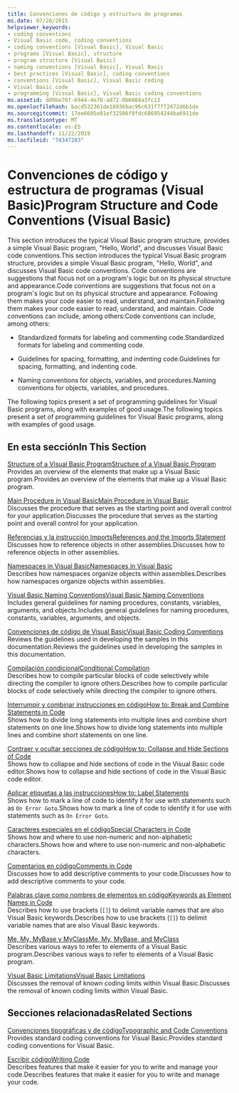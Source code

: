 ```yaml
---
title: Convenciones de código y estructura de programas
ms.date: 07/20/2015
helpviewer_keywords:
- coding conventions
- Visual Basic code, coding conventions
- coding conventions [Visual Basic], Visual Basic
- programs [Visual Basic], structure
- program structure [Visual Basic]
- naming conventions [Visual Basic], Visual Basic
- best practices [Visual Basic], coding conventions
- conventions [Visual Basic], Visual Basic coding
- Visual Basic code
- programming [Visual Basic], Visual Basic coding conventions
ms.assetid: dd9be76f-6944-4e78-ad72-0b6084a3fc13
ms.openlocfilehash: bacd532361de18936bac96c631f7f7247246b1de
ms.sourcegitcommit: 17ee6605e01ef32506f8fdc686954244ba6911de
ms.translationtype: MT
ms.contentlocale: es-ES
ms.lasthandoff: 11/22/2019
ms.locfileid: "74347283"
---
```

# <a name="program-structure-and-code-conventions-visual-basic"></a><span data-ttu-id="1df96-102">Convenciones de código y estructura de programas (Visual Basic)</span><span class="sxs-lookup"><span data-stu-id="1df96-102">Program Structure and Code Conventions (Visual Basic)</span></span>
<span data-ttu-id="1df96-103">This section introduces the typical Visual Basic program structure, provides a simple Visual Basic program, "Hello, World", and discusses Visual Basic code conventions.</span><span class="sxs-lookup"><span data-stu-id="1df96-103">This section introduces the typical Visual Basic program structure, provides a simple Visual Basic program, "Hello, World", and discusses Visual Basic code conventions.</span></span> <span data-ttu-id="1df96-104">Code conventions are suggestions that focus not on a program's logic but on its physical structure and appearance.</span><span class="sxs-lookup"><span data-stu-id="1df96-104">Code conventions are suggestions that focus not on a program's logic but on its physical structure and appearance.</span></span> <span data-ttu-id="1df96-105">Following them makes your code easier to read, understand, and maintain.</span><span class="sxs-lookup"><span data-stu-id="1df96-105">Following them makes your code easier to read, understand, and maintain.</span></span> <span data-ttu-id="1df96-106">Code conventions can include, among others:</span><span class="sxs-lookup"><span data-stu-id="1df96-106">Code conventions can include, among others:</span></span>  
  
- <span data-ttu-id="1df96-107">Standardized formats for labeling and commenting code.</span><span class="sxs-lookup"><span data-stu-id="1df96-107">Standardized formats for labeling and commenting code.</span></span>  
  
- <span data-ttu-id="1df96-108">Guidelines for spacing, formatting, and indenting code.</span><span class="sxs-lookup"><span data-stu-id="1df96-108">Guidelines for spacing, formatting, and indenting code.</span></span>  
  
- <span data-ttu-id="1df96-109">Naming conventions for objects, variables, and procedures.</span><span class="sxs-lookup"><span data-stu-id="1df96-109">Naming conventions for objects, variables, and procedures.</span></span>  
  
 <span data-ttu-id="1df96-110">The following topics present a set of programming guidelines for Visual Basic programs, along with examples of good usage.</span><span class="sxs-lookup"><span data-stu-id="1df96-110">The following topics present a set of programming guidelines for Visual Basic programs, along with examples of good usage.</span></span>  
  
## <a name="in-this-section"></a><span data-ttu-id="1df96-111">En esta sección</span><span class="sxs-lookup"><span data-stu-id="1df96-111">In This Section</span></span>  
 [<span data-ttu-id="1df96-112">Structure of a Visual Basic Program</span><span class="sxs-lookup"><span data-stu-id="1df96-112">Structure of a Visual Basic Program</span></span>](../../../visual-basic/programming-guide/program-structure/structure-of-a-visual-basic-program.md)  
 <span data-ttu-id="1df96-113">Provides an overview of the elements that make up a Visual Basic program.</span><span class="sxs-lookup"><span data-stu-id="1df96-113">Provides an overview of the elements that make up a Visual Basic program.</span></span>  
  
 [<span data-ttu-id="1df96-114">Main Procedure in Visual Basic</span><span class="sxs-lookup"><span data-stu-id="1df96-114">Main Procedure in Visual Basic</span></span>](../../../visual-basic/programming-guide/program-structure/main-procedure.md)  
 <span data-ttu-id="1df96-115">Discusses the procedure that serves as the starting point and overall control for your application.</span><span class="sxs-lookup"><span data-stu-id="1df96-115">Discusses the procedure that serves as the starting point and overall control for your application.</span></span>  
  
 [<span data-ttu-id="1df96-116">Referencias y la instrucción Imports</span><span class="sxs-lookup"><span data-stu-id="1df96-116">References and the Imports Statement</span></span>](../../../visual-basic/programming-guide/program-structure/references-and-the-imports-statement.md)  
 <span data-ttu-id="1df96-117">Discusses how to reference objects in other assemblies.</span><span class="sxs-lookup"><span data-stu-id="1df96-117">Discusses how to reference objects in other assemblies.</span></span>  
  
 [<span data-ttu-id="1df96-118">Namespaces in Visual Basic</span><span class="sxs-lookup"><span data-stu-id="1df96-118">Namespaces in Visual Basic</span></span>](../../../visual-basic/programming-guide/program-structure/namespaces.md)  
 <span data-ttu-id="1df96-119">Describes how namespaces organize objects within assemblies.</span><span class="sxs-lookup"><span data-stu-id="1df96-119">Describes how namespaces organize objects within assemblies.</span></span>  
  
 [<span data-ttu-id="1df96-120">Visual Basic Naming Conventions</span><span class="sxs-lookup"><span data-stu-id="1df96-120">Visual Basic Naming Conventions</span></span>](../../../visual-basic/programming-guide/program-structure/naming-conventions.md)  
 <span data-ttu-id="1df96-121">Includes general guidelines for naming procedures, constants, variables, arguments, and objects.</span><span class="sxs-lookup"><span data-stu-id="1df96-121">Includes general guidelines for naming procedures, constants, variables, arguments, and objects.</span></span>  
  
 [<span data-ttu-id="1df96-122">Convenciones de código de Visual Basic</span><span class="sxs-lookup"><span data-stu-id="1df96-122">Visual Basic Coding Conventions</span></span>](../../../visual-basic/programming-guide/program-structure/coding-conventions.md)  
 <span data-ttu-id="1df96-123">Reviews the guidelines used in developing the samples in this documentation.</span><span class="sxs-lookup"><span data-stu-id="1df96-123">Reviews the guidelines used in developing the samples in this documentation.</span></span>  
  
 [<span data-ttu-id="1df96-124">Compilación condicional</span><span class="sxs-lookup"><span data-stu-id="1df96-124">Conditional Compilation</span></span>](../../../visual-basic/programming-guide/program-structure/conditional-compilation.md)  
 <span data-ttu-id="1df96-125">Describes how to compile particular blocks of code selectively while directing the compiler to ignore others.</span><span class="sxs-lookup"><span data-stu-id="1df96-125">Describes how to compile particular blocks of code selectively while directing the compiler to ignore others.</span></span>  
  
 [<span data-ttu-id="1df96-126">Interrumpir y combinar instrucciones en código</span><span class="sxs-lookup"><span data-stu-id="1df96-126">How to: Break and Combine Statements in Code</span></span>](../../../visual-basic/programming-guide/program-structure/how-to-break-and-combine-statements-in-code.md)  
 <span data-ttu-id="1df96-127">Shows how to divide long statements into multiple lines and combine short statements on one line.</span><span class="sxs-lookup"><span data-stu-id="1df96-127">Shows how to divide long statements into multiple lines and combine short statements on one line.</span></span>  
  
 [<span data-ttu-id="1df96-128">Contraer y ocultar secciones de código</span><span class="sxs-lookup"><span data-stu-id="1df96-128">How to: Collapse and Hide Sections of Code</span></span>](../../../visual-basic/programming-guide/program-structure/how-to-collapse-and-hide-sections-of-code.md)  
 <span data-ttu-id="1df96-129">Shows how to collapse and hide sections of code in the Visual Basic code editor.</span><span class="sxs-lookup"><span data-stu-id="1df96-129">Shows how to collapse and hide sections of code in the Visual Basic code editor.</span></span>  
  
 [<span data-ttu-id="1df96-130">Aplicar etiquetas a las instrucciones</span><span class="sxs-lookup"><span data-stu-id="1df96-130">How to: Label Statements</span></span>](../../../visual-basic/programming-guide/program-structure/how-to-label-statements.md)  
 <span data-ttu-id="1df96-131">Shows how to mark a line of code to identify it for use with statements such as `On Error Goto`.</span><span class="sxs-lookup"><span data-stu-id="1df96-131">Shows how to mark a line of code to identify it for use with statements such as `On Error Goto`.</span></span>  
  
 [<span data-ttu-id="1df96-132">Caracteres especiales en el código</span><span class="sxs-lookup"><span data-stu-id="1df96-132">Special Characters in Code</span></span>](../../../visual-basic/programming-guide/program-structure/special-characters-in-code.md)  
 <span data-ttu-id="1df96-133">Shows how and where to use non-numeric and non-alphabetic characters.</span><span class="sxs-lookup"><span data-stu-id="1df96-133">Shows how and where to use non-numeric and non-alphabetic characters.</span></span>  
  
 [<span data-ttu-id="1df96-134">Comentarios en código</span><span class="sxs-lookup"><span data-stu-id="1df96-134">Comments in Code</span></span>](../../../visual-basic/programming-guide/program-structure/comments-in-code.md)  
 <span data-ttu-id="1df96-135">Discusses how to add descriptive comments to your code.</span><span class="sxs-lookup"><span data-stu-id="1df96-135">Discusses how to add descriptive comments to your code.</span></span>  
  
 [<span data-ttu-id="1df96-136">Palabras clave como nombres de elementos en código</span><span class="sxs-lookup"><span data-stu-id="1df96-136">Keywords as Element Names in Code</span></span>](../../../visual-basic/programming-guide/program-structure/keywords-as-element-names-in-code.md)  
 <span data-ttu-id="1df96-137">Describes how to use brackets (`[]`) to delimit variable names that are also Visual Basic keywords.</span><span class="sxs-lookup"><span data-stu-id="1df96-137">Describes how to use brackets (`[]`) to delimit variable names that are also Visual Basic keywords.</span></span>  
  
 [<span data-ttu-id="1df96-138">Me, My, MyBase y MyClass</span><span class="sxs-lookup"><span data-stu-id="1df96-138">Me, My, MyBase, and MyClass</span></span>](../../../visual-basic/programming-guide/program-structure/me-my-mybase-and-myclass.md)  
 <span data-ttu-id="1df96-139">Describes various ways to refer to elements of a Visual Basic program.</span><span class="sxs-lookup"><span data-stu-id="1df96-139">Describes various ways to refer to elements of a Visual Basic program.</span></span>  
  
 [<span data-ttu-id="1df96-140">Visual Basic Limitations</span><span class="sxs-lookup"><span data-stu-id="1df96-140">Visual Basic Limitations</span></span>](../../../visual-basic/programming-guide/program-structure/limitations.md)  
 <span data-ttu-id="1df96-141">Discusses the removal of known coding limits within Visual Basic.</span><span class="sxs-lookup"><span data-stu-id="1df96-141">Discusses the removal of known coding limits within Visual Basic.</span></span>  
  
## <a name="related-sections"></a><span data-ttu-id="1df96-142">Secciones relacionadas</span><span class="sxs-lookup"><span data-stu-id="1df96-142">Related Sections</span></span>  
 [<span data-ttu-id="1df96-143">Convenciones tipográficas y de código</span><span class="sxs-lookup"><span data-stu-id="1df96-143">Typographic and Code Conventions</span></span>](../../../visual-basic/language-reference/typographic-and-code-conventions.md)  
 <span data-ttu-id="1df96-144">Provides standard coding conventions for Visual Basic.</span><span class="sxs-lookup"><span data-stu-id="1df96-144">Provides standard coding conventions for Visual Basic.</span></span>  
  
 [<span data-ttu-id="1df96-145">Escribir código</span><span class="sxs-lookup"><span data-stu-id="1df96-145">Writing Code</span></span>](/visualstudio/ide/writing-code-in-the-code-and-text-editor)  
 <span data-ttu-id="1df96-146">Describes features that make it easier for you to write and manage your code.</span><span class="sxs-lookup"><span data-stu-id="1df96-146">Describes features that make it easier for you to write and manage your code.</span></span>
